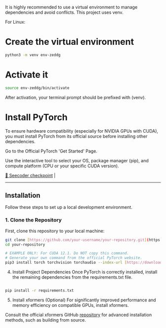 It is highly recommended to use a virtual environment to manage dependencies and avoid conflicts. This project uses venv.

For Linux:

# Create the virtual environment
```bash
python3 -m venv env-zeddg
```
# Activate it
```bash
source env-zeddg/bin/activate
```
After activation, your terminal prompt should be prefixed with (venv).

# Install PyTorch
To ensure hardware compatibility (especially for NVIDIA GPUs with CUDA), you must install PyTorch from its official source before installing other dependencies.

Go to the Official PyTorch 'Get Started' Page.

Use the interactive tool to select your OS, package manager (pip), and compute platform (CPU or your specific CUDA version).


[📄 Seecoder checkpoint]([(https://huggingface.co/shi-labs/prompt-free-diffusion/tree/main/pretrained/pfd/seecoder)]) | 

---

## Installation

Follow these steps to set up a local development environment.

### 1. Clone the Repository

First, clone this repository to your local machine:

```bash
git clone [https://github.com/your-username/your-repository.git](https://github.com/your-username/your-repository.git)
cd your-repository
```

```bash
# EXAMPLE ONLY: For CUDA 12.1. Do NOT copy this command.
# Generate your own command from the official PyTorch website.
pip3 install torch torchvision torchaudio --index-url [https://download.pytorch.org/whl/cu121](https://download.pytorch.org/whl/cu121)

```
4. Install Project Dependencies
Once PyTorch is correctly installed, install the remaining dependencies from the requirements.txt file.

```bash

pip install -r requirements.txt
```

5. Install xformers (Optional)
For significantly improved performance and memory efficiency on compatible GPUs, install xformers.

Consult the official xformers GitHub [repository]([https://github.com/facebookresearch/xformers]) for advanced installation methods, such as building from source.
